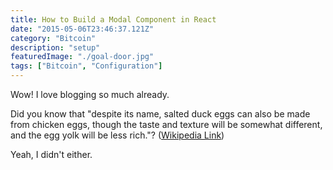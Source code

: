 ```yaml
---
title: How to Build a Modal Component in React
date: "2015-05-06T23:46:37.121Z"
category: "Bitcoin"
description: "setup"
featuredImage: "./goal-door.jpg"
tags: ["Bitcoin", "Configuration"]
---
```


Wow! I love blogging so much already.

Did you know that "despite its name, salted duck eggs can also be made from
chicken eggs, though the taste and texture will be somewhat different, and the
egg yolk will be less rich."?
([Wikipedia Link](http://en.wikipedia.org/wiki/Salted_duck_egg))

Yeah, I didn't either.
